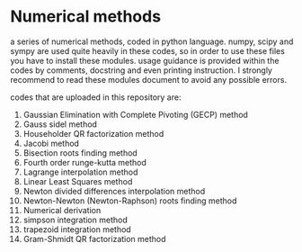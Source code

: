 # Numerical methods
a series of numerical methods, coded in python language. numpy, scipy and sympy are used quite heavily in these codes, so in order to use these files you have to install these modules. usage guidance is provided within the codes by comments, docstring and even printing instruction. I strongly recommend to read these modules document to avoid any possible errors.

codes that are uploaded in this repository are:
1) Gaussian Elimination with Complete Pivoting (GECP) method
2) Gauss sidel method
3) Householder QR factorization method
4) Jacobi method
5) Bisection roots finding method
6) Fourth order runge-kutta method
7) Lagrange interpolation method
8) Linear Least Squares method
9) Newton divided differences interpolation method
10) Newton-Newton (Newton-Raphson) roots finding method
11) Numerical derivation
12) simpson integration method
13) trapezoid integration method
14) Gram-Shmidt QR factorization method
